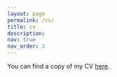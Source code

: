 ```yaml
---
layout: page
permalink: /cv/
title: cv
description: 
nav: true
nav_order: 2
---
```


You can find a copy of my CV [here](/assets/pdf/Anthony_Gomez_Fonseca_CV_July_2025.pdf).
